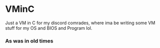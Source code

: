 # VMinC
Just a VM in C for my discord comrades, where ima be writing some VM stuff for my OS and BIOS and Program lol.

### As was in old times
